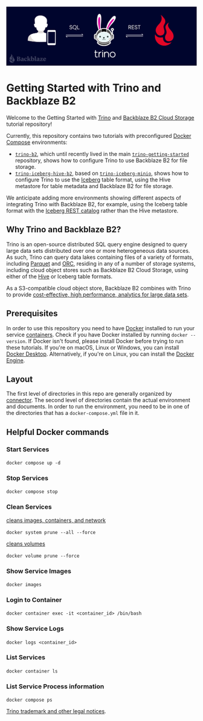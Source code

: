 ![Trino and Backblaze B2](./assets/bb-bh-Storing-and-Querying-Analytical-Data-in-Backblaze-B2_DesignA1.png)

# Getting Started with Trino and Backblaze B2

Welcome to the Getting Started with [Trino](https://trino.io/) and [Backblaze B2 Cloud Storage](https://www.backblaze.com/cloud-storage) tutorial repository!

Currently, this repository contains two tutorials with preconfigured [Docker Compose](https://docs.docker.com/compose/) environments:
* [`trino-b2`](hive/trino-b2), which until recently lived in the main [`trino-getting-started`](https://github.com/bitsondatadev/trino-getting-started) repository, shows how to configure Trino to use Backblaze B2 for file storage. 
* [`trino-iceberg-hive-b2`](iceberg/trino-iceberg-hive-b2), based on [`trino-iceberg-minio`](https://github.com/bitsondatadev/trino-getting-started/tree/main/iceberg/trino-iceberg-minio), shows how to configure Trino to use the [Iceberg](https://iceberg.apache.org/) table format, using the Hive metastore for table metadata and Backblaze B2 for file storage.

We anticipate adding more environments showing different aspects of integrating Trino with Backblaze B2, for example, using the Iceberg table format with the [Iceberg REST catalog](https://trino.io/docs/current/object-storage/metastores.html#rest-catalog) rather than the Hive metastore.

## Why Trino and Backblaze B2?

Trino is an open-source distributed SQL query engine designed to query large data sets distributed over one or more heterogeneous data sources. As such, Trino can query data lakes containing files of a variety of formats, including [Parquet](https://parquet.apache.org/) and [ORC](https://orc.apache.org/), residing in any of a number of storage systems, including cloud object stores such as Backblaze B2 Cloud Storage, using either of the [Hive](https://hive.apache.org/) or Iceberg table formats.

As a S3-compatible cloud object store, Backblaze B2 combines with Trino to provide [cost-effective, high performance, analytics for large data sets](https://www.backblaze.com/blog/discover-the-secret-to-lightning-fast-big-data-analytics-backblaze-vultr-beats-amazon-s3-ec2-by-39/).   

## Prerequisites

In order to use this repository you need to have [Docker](https://www.docker.com/why-docker) installed to run your service [containers](https://www.docker.com/why-docker). Check if you have Docker installed by running `docker --version`. If Docker isn't found, please install Docker before trying to run these tutorials. If you're on macOS, Linux or Windows, you can install [Docker Desktop](https://www.docker.com/products/docker-desktop/). Alternatively, if you're on Linux, you can install the [Docker Engine](https://docs.docker.com/engine/).

## Layout

The first level of directories in this repo are generally organized by [connector](https://trino.io/docs/current/connector.html). The second level of directories contain the actual environment and documents. In order to run the environment, you need to be in one of the directories that has a `docker-compose.yml` file in it.

## Helpful Docker commands

### Start Services

`docker compose up -d`

### Stop Services

`docker compose stop`

### Clean Services

[cleans images, containers, and network](https://docs.docker.com/config/pruning/)

`docker system prune --all --force`

[cleans volumes](https://docs.docker.com/config/pruning/)

`docker volume prune --force`

### Show Service Images 

`docker images`

### Login to Container

`docker container exec -it <container_id> /bin/bash`

### Show Service Logs

`docker logs <container_id>`

### List Services

`docker container ls`

### List Service Process information

`docker compose ps`

[Trino trademark and other legal notices](https://trino.io/legal.html).
